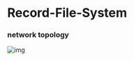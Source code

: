 # Record-File-System

### network topology
![img](https://www.draw.io/?lightbox=1&highlight=0000ff&edit=_blank&layers=1&nav=1&title=topo#R3Vhdb9sgFP01flxlwDjJY5N220ulSp209ZHaxEZzjIVJk%2FTXDwJ2bHCqKIubbokUcQ9wgXO%2FIAFarLbfBKnyB57SIoBhug3QXQDhDIfqVwM7A2AUGyATLDUQOABP7I1a0M7L1iyldW%2Bg5LyQrOqDCS9LmsgeRoTgm%2F6wJS%2F6q1Ykox7wlJDCR3%2ByVOYGncLJAf9OWZY3K4N4ZnpeSPI7E3xd2vUCiJb7j%2BlekUaXPWidk5RvOhC6D9BCcC5Na7Vd0EJT29Bm5n090tvuW9BSnjIBmgmvpFjboz9YHbXcNWyoKYp4Jcw3OZP0qSKJ7tko0yssl6tCSUA1SV0ZayzZlqoV5lY7FZJuj%2B4QtOdW7kT5ikqxU0PsBDizVFlXApGVNx3DWCjv2KTBiHWFrNV8oEM1LCPD7CCfHfi52AG4zw4KP46dyGMngHGhFpjXFSlVO9PtB9SgSl%2B343MRGUXXIzIeINLlpkxvdV5TUlKQumaJplkSIX24w5Q6vNj9UkJ4gxvxuenbMqm7wE0YIys%2F74dGEFv5kQqmjkOFxluiaeplT4dmtXe%2BFgnthZHabUZlJ%2B%2F4xuiQjQfIbjBBCyLZa38TQxawKzxyprZ3SCmurSPHiGbzdlY3ezqKWieximDsKDJH9hTtHaI99kk%2BMhnNR0616bWs5UXm2dZCjrXgaNaafkBEd%2BPZhncT0b1oxpeM2%2BiqcesYELnhdqontFm7UTSeJ8w8TwBwchOqr7LS7Syc%2BdctVcRk3%2BiC1uyNvOwHaLtXemP7reJ5gO90SVxLXptr9L5CFiwrVbugS61KV0ambre3Fpa8MlU6YWX2Qwt3X6LL1FHkRGt7pe%2B4CAgHfMQ1wTmFtFnrCNs4xP8Z2zCa9B0Z4A9kG7zLdhzGp7B9ARYi4PjcdIAFMMACugQL%2FhNqUTBqE0f37Nd4HjgZE%2FvB%2BF6%2B%2Fite%2FMfTpWrgedUMXPXOCZySAyA%2Bs3a57%2BHx7pzAf%2BE5xSv0TDpKgMMJdsgbKCqjBTh%2Bl4VpOD2FhX%2BoqADHw%2BLpaDVFiYf%2FuoyHHv5PRPd%2FAA%3D%3D)
